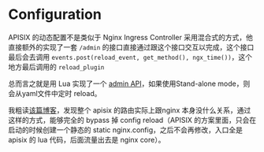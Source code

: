 # Configuration

APISIX 的动态配置不是类似于 Nginx Ingress Controller 采用混合式的方式，他直接额外的实现了一套 `/admin` 的接口直接通过跟这个接口交互以完成，这个接口最后会去调用 `events.post(reload_event, get_method(), ngx_time())`，这个地方最后调用的 `reload_plugin`

总而言之就是用 Lua 实现了一个 [admin API](https://github.com/apache/apisix/blob/baf843403461883c1334e63d15a6bb3622c31940/docs/zh/latest/admin-api.md)，如果使用Stand-alone mode，则会从yaml文件中定时 reload。

我粗读[该篇博客](https://juejin.cn/post/6933768239008874510)，发现整个 apisix 的路由实际上跟nginx 本身没什么关系，通过这样的方式，能够完全的 bypass 掉 config reload（APISIX 的方案里面，只会在启动的时候创建一个静态的 static nginx.config，之后不会再修改，入口全是 apisix 的 lua 代码，后面流量出去是 nginx core）。